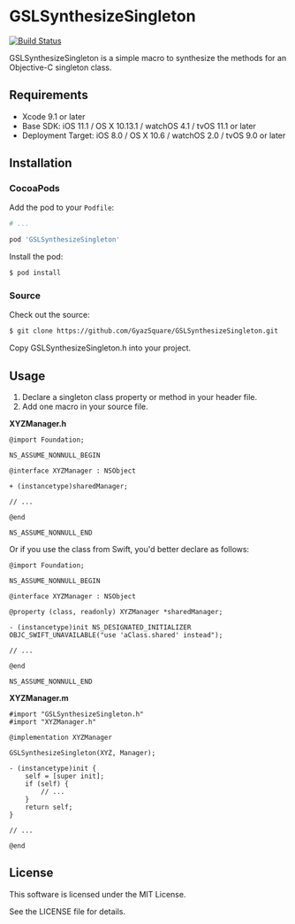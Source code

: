 # GSLSynthesizeSingleton

[![Build Status](https://travis-ci.org/GyazSquare/GSLSynthesizeSingleton.svg?branch=master)](https://travis-ci.org/GyazSquare/GSLSynthesizeSingleton)

GSLSynthesizeSingleton is a simple macro to synthesize the methods for an Objective-C singleton class.

## Requirements

* Xcode 9.1 or later
* Base SDK: iOS 11.1 / OS X 10.13.1 / watchOS 4.1 / tvOS 11.1 or later
* Deployment Target: iOS 8.0 / OS X 10.6 / watchOS 2.0 / tvOS 9.0 or later

## Installation

### CocoaPods

Add the pod to your `Podfile`:

```ruby
# ...

pod 'GSLSynthesizeSingleton'
```

Install the pod:

```sh
$ pod install
```

### Source

Check out the source:

```sh
$ git clone https://github.com/GyazSquare/GSLSynthesizeSingleton.git
```

Copy GSLSynthesizeSingleton.h into your project.

## Usage

1. Declare a singleton class property or method in your header file.
2. Add one macro in your source file.

**XYZManager.h**

```objc
@import Foundation;

NS_ASSUME_NONNULL_BEGIN

@interface XYZManager : NSObject

+ (instancetype)sharedManager;

// ...

@end

NS_ASSUME_NONNULL_END
```

Or if you use the class from Swift, you'd better declare as follows:

```objc
@import Foundation;

NS_ASSUME_NONNULL_BEGIN

@interface XYZManager : NSObject

@property (class, readonly) XYZManager *sharedManager;

- (instancetype)init NS_DESIGNATED_INITIALIZER OBJC_SWIFT_UNAVAILABLE("use 'aClass.shared' instead");

// ...

@end

NS_ASSUME_NONNULL_END
```

**XYZManager.m**

```objc
#import "GSLSynthesizeSingleton.h"
#import "XYZManager.h"

@implementation XYZManager

GSLSynthesizeSingleton(XYZ, Manager);

- (instancetype)init {
    self = [super init];
    if (self) {
        // ...
    }
    return self;
}

// ...

@end
```

## License

This software is licensed under the MIT License.

See the LICENSE file for details.
